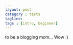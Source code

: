 ```yaml
---
layout: post
category : tests
tagline: 
tags : [intro, beginner]
--- 
```

 to be a blogging mom... Wow :)

